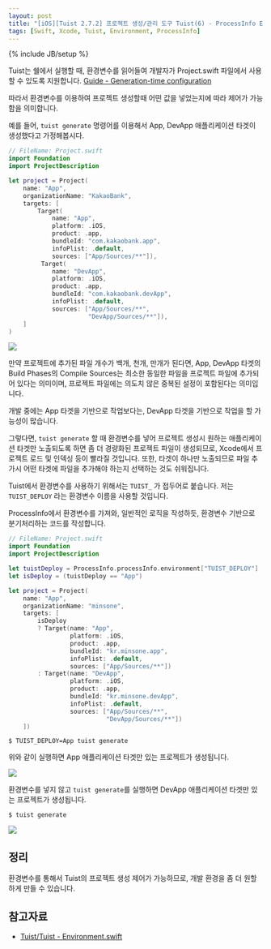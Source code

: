 ```yaml
---
layout: post
title: "[iOS][Tuist 2.7.2] 프로젝트 생성/관리 도구 Tuist(6) - ProcessInfo Environment 기반 프로젝트 생성"
tags: [Swift, Xcode, Tuist, Environment, ProcessInfo]
---
```

{% include JB/setup %}

Tuist는 쉘에서 실행할 때, 환경변수를 읽어들여 개발자가 Project.swift 파일에서 사용할 수 있도록 지원합니다. [Guide - Generation-time configuration](https://docs.tuist.io/guides/environment/)

따라서 환경변수를 이용하여 프로젝트 생성할때 어떤 값을 넣었는지에 따라 제어가 가능함을 의미합니다.

예를 들어, `tuist generate` 명령어를 이용해서 App, DevApp 애플리케이션 타겟이 생성했다고 가정해봅시다.

```swift
// FileName: Project.swift
import Foundation
import ProjectDescription

let project = Project(
    name: "App",
    organizationName: "KakaoBank",
    targets: [
        Target(
            name: "App",
            platform: .iOS,
            product: .app,
            bundleId: "com.kakaobank.app",
            infoPlist: .default,
            sources: ["App/Sources/**"]),
         Target(
            name: "DevApp",
            platform: .iOS,
            product: .app,
            bundleId: "com.kakaobank.devApp",
            infoPlist: .default,
            sources: ["App/Sources/**",
                      "DevApp/Sources/**"]),
    ]
)
```

<p style="text-align:left;"><img src="{{ site.production_url }}/image/2022/04/20220413_01.png"/></p>

만약 프로젝트에 추가된 파일 개수가 백개, 천개, 만개가 된다면, App, DevApp 타겟의 Build Phases의 Compile Sources는 최소한 동일한 파일을 프로젝트 파일에 추가되어 있다는 의미이며, 프로젝트 파일에는 의도치 않은 중복된 설정이 포함된다는 의미입니다. 

개발 중에는 App 타겟을 기반으로 작업보다는, DevApp 타겟을 기반으로 작업을 할 가능성이 많습니다.

그렇다면, `tuist generate` 할 때 환경변수를 넣어 프로젝트 생성시 원하는 애플리케이션 타겟만 노출되도록 하면 좀 더 경량화된 프로젝트 파일이 생성되므로, Xcode에서 프로젝트 로드 및 인덱싱 등이 빨라질 것입니다. 또한, 타겟이 하나만 노출되므로 파일 추가시 어떤 타겟에 파일을 추가해야 하는지 선택하는 것도 쉬워집니다.

Tuist에서 환경변수를 사용하기 위해서는 `TUIST_` 가 접두어로 붙습니다. 저는 `TUIST_DEPLOY` 라는 환경변수 이름을 사용할 것입니다.

ProcessInfo에서 환경변수를 가져와, 일반적인 로직을 작성하듯, 환경변수 기반으로 분기처리하는 코드를 작성합니다.

```swift
// FileName: Project.swift
import Foundation
import ProjectDescription

let tuistDeploy = ProcessInfo.processInfo.environment["TUIST_DEPLOY"]
let isDeploy = (tuistDeploy == "App")

let project = Project(
    name: "App",
    organizationName: "minsone",
    targets: [
        isDeploy
        ? Target(name: "App",
                 platform: .iOS,
                 product: .app,
                 bundleId: "kr.minsone.app",
                 infoPlist: .default,
                 sources: ["App/Sources/**"])
        : Target(name: "DevApp",
                 platform: .iOS,
                 product: .app,
                 bundleId: "kr.minsone.devApp",
                 infoPlist: .default,
                 sources: ["App/Sources/**",
                           "DevApp/Sources/**"])
    ])
```

```
$ TUIST_DEPLOY=App tuist generate
```

위와 같이 실행하면 App 애플리케이션 타겟만 있는 프로젝트가 생성됩니다.

<p style="text-align:left;"><img src="{{ site.production_url }}/image/2022/04/20220413_02.png"/></p>

환경변수를 넣지 않고 `tuist generate`를 실행하면 DevApp 애플리케이션 타겟만 있는 프로젝트가 생성됩니다.

```
$ tuist generate
```

<p style="text-align:left;"><img src="{{ site.production_url }}/image/2022/04/20220413_03.png"/></p>

## 정리

환경변수를 통해서 Tuist의 프로젝트 생성 제어가 가능하므로, 개발 환경을 좀 더 원할하게 만들 수 있습니다.

## 참고자료

* [Tuist/Tuist - Environment.swift](https://github.com/tuist/tuist/blob/main/Sources/ProjectDescription/Environment.swift#L17)